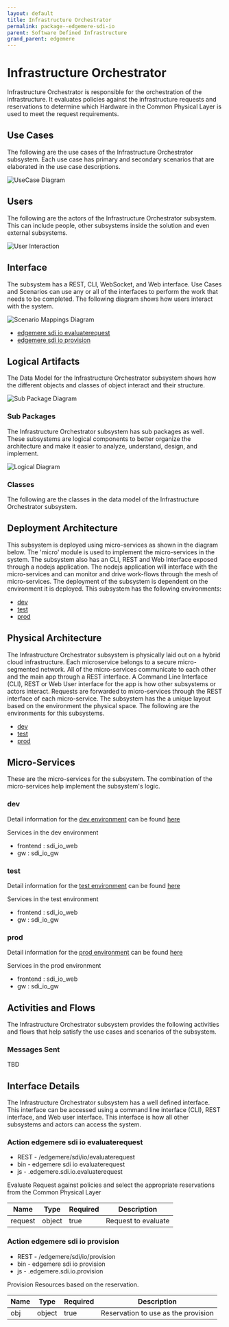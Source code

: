 ```yaml
---
layout: default
title: Infrastructure Orchestrator
permalink: package--edgemere-sdi-io
parent: Software Defined Infrastructure
grand_parent: edgemere
---
```

# Infrastructure Orchestrator

Infrastructure Orchestrator is responsible for the orchestration of the infrastructure. It evaluates policies against the infrastructure requests and reservations to determine which Hardware in the Common Physical Layer is used to meet the request requirements.



## Use Cases

The following are the use cases of the Infrastructure Orchestrator subsystem. Each use case has primary and secondary scenarios
that are elaborated in the use case descriptions.



![UseCase Diagram](./usecases.svg)

## Users

The following are the actors of the Infrastructure Orchestrator subsystem. This can include people, other subsystems 
inside the solution and even external subsystems. 



![User Interaction](./userinteraction.svg)

## Interface

The subsystem has a REST, CLI, WebSocket, and Web interface. Use Cases and Scenarios can use any or all
of the interfaces to perform the work that needs to be completed. The following  diagram shows how
users interact with the system.

![Scenario Mappings Diagram](./scenariomapping.svg)

* [ edgemere sdi io evaluaterequest](#action--edgemere-sdi-io-evaluaterequest)
* [ edgemere sdi io provision](#action--edgemere-sdi-io-provision)


## Logical Artifacts

The Data Model for the  Infrastructure Orchestrator subsystem shows how the different objects and classes of object interact
and their structure.

![Sub Package Diagram](./subpackage.svg)

### Sub Packages

The Infrastructure Orchestrator subsystem has sub packages as well. These subsystems are logical components to better
organize the architecture and make it easier to analyze, understand, design, and implement.



![Logical Diagram](./logical.svg)

### Classes

The following are the classes in the data model of the Infrastructure Orchestrator subsystem.




## Deployment Architecture

This subsystem is deployed using micro-services as shown in the diagram below. The 'micro' module is
used to implement the micro-services in the system. The subsystem also has an CLI, REST and Web Interface
exposed through a nodejs application. The nodejs application will interface with the micro-services and
can monitor and drive work-flows through the mesh of micro-services. The deployment of the subsystem is 
dependent on the environment it is deployed. This subsystem has the following environments:
* [dev](environment--edgemere-sdi-io-dev)
* [test](environment--edgemere-sdi-io-test)
* [prod](environment--edgemere-sdi-io-prod)



## Physical Architecture

The Infrastructure Orchestrator subsystem is physically laid out on a hybrid cloud infrastructure. Each microservice belongs
to a secure micro-segmented network. All of the micro-services communicate to each other and the main app through a
REST interface. A Command Line Interface (CLI), REST or Web User interface for the app is how other subsystems or actors 
interact. Requests are forwarded to micro-services through the REST interface of each micro-service. The subsystem has
the a unique layout based on the environment the physical space. The following are the environments for this
subsystems.
* [dev](environment--edgemere-sdi-io-dev)
* [test](environment--edgemere-sdi-io-test)
* [prod](environment--edgemere-sdi-io-prod)


## Micro-Services

These are the micro-services for the subsystem. The combination of the micro-services help implement
the subsystem's logic.


### dev

Detail information for the [dev environment](environment--edgemere-sdi-io-dev)
can be found [here](environment--edgemere-sdi-io-dev)

Services in the dev environment

* frontend : sdi_io_web
* gw : sdi_io_gw


### test

Detail information for the [test environment](environment--edgemere-sdi-io-test)
can be found [here](environment--edgemere-sdi-io-test)

Services in the test environment

* frontend : sdi_io_web
* gw : sdi_io_gw


### prod

Detail information for the [prod environment](environment--edgemere-sdi-io-prod)
can be found [here](environment--edgemere-sdi-io-prod)

Services in the prod environment

* frontend : sdi_io_web
* gw : sdi_io_gw


## Activities and Flows
The Infrastructure Orchestrator subsystem provides the following activities and flows that help satisfy the use
cases and scenarios of the subsystem.




### Messages Sent

TBD

## Interface Details
The Infrastructure Orchestrator subsystem has a well defined interface. This interface can be accessed using a
command line interface (CLI), REST interface, and Web user interface. This interface is how all other
subsystems and actors can access the system.

### Action  edgemere sdi io evaluaterequest

* REST - /edgemere/sdi/io/evaluaterequest
* bin -  edgemere sdi io evaluaterequest
* js - .edgemere.sdi.io.evaluaterequest

Evaluate Request against policies and select the appropriate reservations from the Common Physical Layer

| Name | Type | Required | Description |
|---|---|---|---|
| request | object |true | Request to evaluate |



### Action  edgemere sdi io provision

* REST - /edgemere/sdi/io/provision
* bin -  edgemere sdi io provision
* js - .edgemere.sdi.io.provision

Provision Resources based on the reservation.

| Name | Type | Required | Description |
|---|---|---|---|
| obj | object |true | Reservation to use as the provision |




